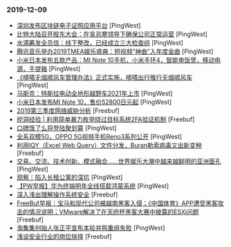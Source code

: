 ### 2019-12-09

* [深圳发布区块链电子证照应用平台](https://www.pingwest.com/w/199695) [PingWest]
* [比特大陆召开股东大会：在吴忌寒领导下确保公司正常运营](https://www.pingwest.com/w/199684) [PingWest]
* [水滴筹发全员信：线下整改，已经成立三大检查组](https://www.pingwest.com/w/199679) [PingWest]
* [腾讯音乐举办2019TMEA娱乐盛典：短视频“神曲”入年度金曲](https://www.pingwest.com/w/199660) [PingWest]
* [小米日本发布五款产品：MI Note 10手机，小米手环4，智能电饭煲，移动电源，手提箱](https://www.pingwest.com/w/199651) [PingWest]
* [《嘀嗒无烟顺风车管理办法》正式实施，嘀嗒出行推行无烟顺风车](https://www.pingwest.com/w/199657) [PingWest]
* [马斯克：特斯拉电动全地形越野车2021年上市](https://www.pingwest.com/w/199655) [PingWest]
* [小米日本发布MI Note 10，售价52800日元起](https://www.pingwest.com/w/199653) [PingWest]
* [2019第三季度网络威胁分析](https://www.freebuf.com/articles/network/221640.html) [Freebuf]
* [挖洞经验 | 利用简单暴力枚举绕过目标系统2FA验证机制](https://www.freebuf.com/vuls/219813.html) [Freebuf]
* [口碑饿了么将登陆聚划算](https://www.pingwest.com/w/199640) [PingWest]
* [全系双模5G，OPPO 5G视频手机Reno3系列公开](https://www.pingwest.com/w/199635) [PingWest]
* [利用IQY（Excel Web Query）文件分发，Buran勒索病毒又出新变种](https://www.freebuf.com/articles/system/220725.html) [Freebuf]
* [交易、交流、技术创新、模式融合……世界娱乐大潮中越来越鲜明的亚洲面孔](https://www.pingwest.com/a/199614) [PingWest]
* [观察｜陷入长租公寓的深坑](https://www.pingwest.com/a/198555) [PingWest]
* [【PW早报】华为终端明年全线搭载鸿蒙系统](https://www.pingwest.com/w/199617) [PingWest]
* [深入浅出理解操作系统安全](https://www.freebuf.com/articles/system/220576.html) [Freebuf]
* [FreeBuf早报｜宝马和现代公司被越南黑客入侵；《中国体育》APP遭受黑客攻击的情况说明；VMware解决了在天府杯黑客大赛中披露的ESXi问题](https://www.freebuf.com/news/222277.html) [Freebuf]
* [淘集集创始人张正平宣布本轮并购重组失败](https://www.pingwest.com/w/199624) [PingWest]
* [浅谈安全行业的岗位抉择](https://www.freebuf.com/articles/neopoints/214857.html) [Freebuf]
